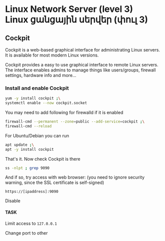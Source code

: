 # Linux Network Server (level 3) <br /> Linux ցանցային սերվեր (փուլ 3)


## Cockpit 

Cockpit is a web-based graphical interface for administrating Linux servers.
It is available for most modern Linux versions.

Cockpit provides a easy to use graphical interface to remote Linux servers.
The interface enables admins to manage things like users/groups, 
firewall settings, hardware info and more...


### Install and enable Cockpit 


```bash
yum -y install cockpit ;\
systemctl enable --now cockpit.socket

```


You may need to add following for firewalld if it is enabled


```bash
firewall-cmd --permanent --zone=public --add-service=cockpit ;\
firewall-cmd --reload

```

For Ubuntu/Debian you can run
```bash
apt update ;\
apt -y install cockpit

```


That's it. 
Now check Cockpit is there

```bash
ss -nlpt ; grep 9090

```

And if so, try access with web browser:
(you need to ignore security warning, since the SSL certificate is self-signed)

`https://[ipaddress]:9090`


Disable

#### TASK

Limit access to `127.0.0.1`

Change port to other

